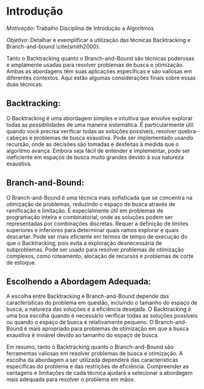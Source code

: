 # Introdução
*Motivação*: Trabalho Disciplina de Introdução a Algoritmos

*Objetivo*: Detalhar e exemplificar a utilização das técnicas Backtracking e Branch-and-bound \cite{smith2000}.

Tanto o Backtracking quanto o Branch-and-Bound são técnicas poderosas e amplamente usadas para resolver problemas de busca e otimização. Ambas as abordagens têm suas aplicações específicas e são valiosas em diferentes contextos. Aqui estão algumas considerações finais sobre essas duas técnicas:

## Backtracking:

O Backtracking é uma abordagem simples e intuitiva que envolve explorar todas as possibilidades de uma maneira sistemática.
É particularmente útil quando você precisa verificar todas as soluções possíveis, resolver quebra-cabeças e problemas de busca exaustiva.
Pode ser implementado usando recursão, onde as decisões são tomadas e desfeitas à medida que o algoritmo avança.
Embora seja fácil de entender e implementar, pode ser ineficiente em espaços de busca muito grandes devido à sua natureza exaustiva.

## Branch-and-Bound:

O Branch-and-Bound é uma técnica mais sofisticada que se concentra na otimização de problemas, reduzindo o espaço de busca através de ramificação e limitação.
É especialmente útil em problemas de programação inteira e combinatorial, onde as soluções podem ser representadas por combinações discretas.
Requer a definição de limites superiores e inferiores para determinar quais ramos explorar e quais descartar.
Pode ser mais eficiente em termos de tempo de execução do que o Backtracking, pois evita a exploração desnecessária de subproblemas.
Pode ser usado para resolver problemas de otimização complexos, como roteamento, alocação de recursos e problemas de corte de estoque.

## Escolhendo a Abordagem Adequada:

A escolha entre Backtracking e Branch-and-Bound depende das características do problema em questão, incluindo o tamanho do espaço de busca, a natureza das soluções e a eficiência desejada.
O Backtracking é uma boa escolha quando é necessário verificar todas as soluções possíveis ou quando o espaço de busca é relativamente pequeno.
O Branch-and-Bound é mais apropriado para problemas de otimização em que a busca exaustiva é inviável devido ao tamanho do espaço de busca.

Em resumo, tanto o Backtracking quanto o Branch-and-Bound são ferramentas valiosas em resolver problemas de busca e otimização. A escolha da abordagem a ser utilizada dependerá das características específicas do problema e das restrições de eficiência. Compreender as vantagens e limitações de cada técnica ajudará a selecionar a abordagem mais adequada para resolver o problema em mãos.